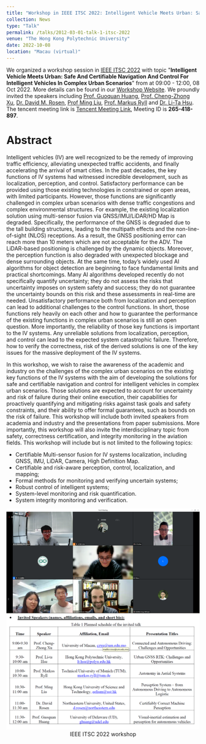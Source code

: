 ```yaml
---
title: "Workshop in IEEE ITSC 2022: Intelligent Vehicle Meets Urban: Safe and Certifiable Navigation and Control for Intelligent Vehicles in Complex Urban Scenarios"
collection: News
type: "Talk"
permalink: /talks/2012-03-01-talk-1-itsc-2022
venue: "The Hong Kong Polytechnic University"
date: 2022-10-08
location: "Macau (virtual)"
---
```



<!-- Accurate and safety-quantifiable localization -->






We organized a workshop session in [IEEE ITSC 2022](https://www.ieee-itsc2022.org) with topic "**Intelligent Vehicle Meets Urban: Safe And Certifiable Navigation And Control For Intelligent Vehicles In Complex Urban Scenarios**" from at 09:00 - 12:00, 08 Oct 2022. More details can be found in our [Workshop Website](https://sites.google.com/view/2022itscworkshop). We proundly invited the speakers including [Prof. Guoquan Huang](https://udel.edu/~ghuang/), [Prof. Cheng-Zhong Xu](https://www.fst.um.edu.mo/people/czxu/), [Dr. David M. Rosen](https://david-m-rosen.github.io/), [Prof Ming Liu](https://ram-lab.com/people/), [Prof. Markus Ryll](https://www.asg.ed.tum.de/asg/startseite/) and [Dr. Li-Ta Hsu](https://www.polyu-ipn-lab.com/). The tencent meeting link is [Tencent Meeting Link](https://meeting.tencent.com/dm/TDAdxifaz8Q5), Meeting ID is **265-418-897**.  








Abstract
====== 




Intelligent vehicles (IV) are well recognized to be the remedy of improving traffic efficiency, alleviating unexpected traffic accidents, and finally accelerating the arrival of smart cities. In the past decades, the key functions of IV systems had witnessed incredible development, such as localization, perception, and control. Satisfactory performance can be provided using those existing technologies in constrained or open areas, with limited participants. However, those functions are significantly challenged in complex urban scenarios with dense traffic congestions and complex environmental structures. For example, the existing localization solution using multi-sensor fusion via GNSS/IMU/LiDAR/HD Map is degraded. Specifically, the performance of the GNSS is degraded due to the tall building structures, leading to the multipath effects and the non-line-of-sight (NLOS) receptions. As a result, the GNSS positioning error can reach more than 10 meters which are not acceptable for the ADV. The LiDAR-based positioning is challenged by the dynamic objects. Moreover, the perception function is also degraded with unexpected blockage and dense surrounding objects. At the same time, today’s widely used AI algorithms for object detection are beginning to face fundamental limits and practical shortcomings. Many AI algorithms developed recently do not specifically quantify uncertainty; they do not assess the risks that uncertainty imposes on system safety and success; they do not guarantee the uncertainty bounds on this risk and these assessments in real-time are needed. Unsatisfactory performance both from localization and perception can lead to additional challenges to the control functions. In short, those functions rely heavily on each other and how to guarantee the performance of the existing functions in complex urban scenarios is still an open question. More importantly, the reliability of those key functions is important to the IV systems. Any unreliable solutions from localization, perception, and control can lead to the expected system catastrophic failure. Therefore, how to verify the correctness, risk of the derived solutions is one of the key issues for the massive deployment of the IV systems. 

In this workshop, we wish to raise the awareness of the academic and industry on the challenges of the complex urban scenarios on the existing key functions of the IV systems with the aim of developing the solutions for safe and certifiable navigation and control for intelligent vehicles in complex urban scenarios. Those solutions are expected to account for uncertainty and risk of failure during their online execution, their capabilities for proactively quantifying and mitigating risks against task goals and safety constraints, and their ability to offer formal guarantees, such as bounds on the risk of failure. This workshop will include both invited speakers from academia and industry and the presentations from paper submissions. More importantly, this workshop will also invite the interdisciplinary topic from safety, correctness certification, and integrity monitoring in the aviation fields. This workshop will include but is not limited to the following topics:
- Certifiable Multi-sensor fusion for IV systems localization, including GNSS, IMU, LiDAR, Camera, High Definition Map. 
- Certifiable and risk-aware perception, control, localization, and mapping;
- Formal methods for monitoring and verifying uncertain systems;
- Robust control of intelligent systems;
- System-level monitoring and risk quantification.
- System integrity monitoring and verification. 


<img src='/images/itsc2022.png' width="800">
<img src='/images/itsc2022Topics.png' width="800">

<center> IEEE ITSC 2022 workshop </center>